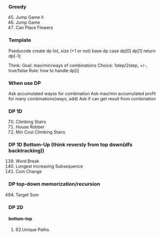 ### Greedy
45. Jump Game II
55. Jump Game
605. Can Place Flowers


### Template
Pseducode
create dp list, size (+1 or not)
base dp case dp[0] dp[1]
return dp[-1]

Think:
Goal: max/min/ways of combinations
Choice: 1step/2step, +/-, true/false
Rule: how to handle dp[i]


### When use DP
Ask accumulated wayss for combination
Ask max/min accumulated profit for many combinations(ways, add)
Ask if can get result from combination


### DP 1D
70. Climbing Stairs
198. House Robber
746. Min Cost Climbing Stairs
### DP 1D Bottom-Up (think reversly from top down(dfs backtracking))
139. Word Break
300. Longest Increasing Subsequence
322. Coin Change
### DP top-down memorization/recursion
494. Target Sum






### DP 2D
#### bottom-top
1. 62.Unique Paths
